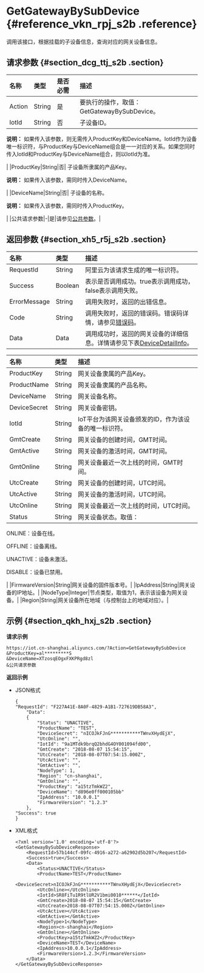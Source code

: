 # GetGatewayBySubDevice {#reference_vkn_rpj_s2b .reference}

调用该接口，根据挂载的子设备信息，查询对应的网关设备信息。

## 请求参数 {#section_dcg_ttj_s2b .section}

|名称|类型|是否必需|描述|
|:-|:-|:---|:-|
|Action|String|是|要执行的操作，取值：GetGatewayBySubDevice。|
|IotId|String|否| 子设备ID。

 **说明：** 如果传入该参数，则无需传入ProductKey和DeviceName。IotId作为设备唯一标识符，与ProductKey与DeviceName组合是一一对应的关系。如果您同时传入IotId和ProductKey与DeviceName组合，则以IotId为准。

 |
|ProductKey|String|否| 子设备所隶属的产品Key。

 **说明：** 如果传入该参数，需同时传入DeviceName。

 |
|DeviceName|String|否| 子设备的名称。

 **说明：** 如果传入该参数，需同时传入ProductKey。

 |
|公共请求参数|-|是|请参见[公共参数](intl.zh-CN/云端开发指南/云端API参考/公共参数.md#)。|

## 返回参数 {#section_xh5_r5j_s2b .section}

|名称|类型|描述|
|:-|:-|:-|
|RequestId|String|阿里云为该请求生成的唯一标识符。|
|Success|Boolean|表示是否调用成功。true表示调用成功，false表示调用失败。|
|ErrorMessage|String|调用失败时，返回的出错信息。|
|Code|String|调用失败时，返回的错误码。错误码详情，请参见[错误码](intl.zh-CN/云端开发指南/云端API参考/错误码.md#)。|
|Data|Data|调用成功时，返回的网关设备的详细信息。详情请参见下表[DeviceDetailInfo](#table_mxw_wvj_s2b)。|

|名称|类型|描述|
|:-|:-|:-|
|ProductKey|String|网关设备隶属的产品Key。|
|ProductName|String|网关设备隶属的产品名称。|
|DeviceName|String|网关设备名称。|
|DeviceSecret|String|网关设备密钥。|
|IotId|String|IoT平台为该网关设备颁发的ID，作为该设备的唯一标识符。|
|GmtCreate|String|网关设备的创建时间，GMT时间。|
|GmtActive|String|网关设备的激活时间，GMT时间。|
|GmtOnline|String|网关设备最近一次上线的时间，GMT时间。|
|UtcCreate|String|网关设备的创建时间，UTC时间。|
|UtcActive|String|网关设备的激活时间，UTC时间。|
|UtcOnline|String|网关设备最近一次上线的时间，UTC时间。|
|Status|String| 网关设备状态。取值：

 ONLINE：设备在线。

 OFFLINE：设备离线。

 UNACTIVE：设备未激活。

 DISABLE：设备已禁用。

 |
|FirmwareVersion|String|网关设备的固件版本号。|
|IpAddress|String|网关设备的IP地址。|
|NodeType|Integer|节点类型，取值为1，表示该设备为网关设备。|
|Region|String|网关设备所在地域（与控制台上的地域对应）。|

## 示例 {#section_qkh_hxj_s2b .section}

**请求示例**

```
https://iot.cn-shanghai.aliyuncs.com/?Action=GetGatewayBySubDevice
&ProductKey=al*********S
&DeviceName=XTzosqEOgxFXKPRgd8zl
&公共请求参数
```

**返回示例**

-   JSON格式

    ```
    {
    "RequestId": "F227A41E-8A0F-4829-A1B1-727619DB58A3",
        "Data": 
        {
            "Status": "UNACTIVE",
            "ProductName": "TEST",
            "DeviceSecret": "nICOJkFJnG***********TWnvXHydEjX",
            "UtcOnline": "",
            "IotId": "9a1MTdk9brqQ2bhdG4OY001094fd00",
            "GmtCreate": "2018-08-07 15:54:15",
            "UtcCreate": "2018-08-07T07:54:15.000Z",
            "UtcActive": "",
            "GmtActive": "",
            "NodeType": 1,
            "Region": "cn-shanghai",
            "GmtOnline": "",
            "ProductKey": "a15tzTmkWZ2",
            "DeviceName": "d896e0ff000105bb"
            "IpAddress": "10.0.0.1"
            "FirmwareVersion": "1.2.3"
        },
    "Success": true
    }
    ```

-   XML格式

    ```
    <?xml version='1.0' encoding='utf-8'?>
    <GetGatewayBySubDeviceResponse>
        <RequestId>57b144cf-09fc-4916-a272-a62902d5b207</RequestId>
        <Success>true</Success>
        <Data>
            <Status>UNACTIVE</Status>
            <ProductName>TEST</ProductName>
            <DeviceSecret>nICOJkFJnG***********TWnvXHydEjX</DeviceSecret>
            <UtcOnline></UtcOnline>
            <IotId>SR8FiTu1R9tlUR2V1bmi0010******</IotId>
            <GmtCreate>2018-08-07 15:54:15</GmtCreate>
            <UtcCreate>2018-08-07T07:54:15.000Z</GmtOnline>
            <UtcActive></UtcActive>
            <GmtActive></GmtActive>
            <NodeType>1</NodeType>
            <Region>cn-shanghai</Region>
            <GmtOnline></GmtOnline>
            <ProductKey>a15tzTmkWZ2</ProductKey>
            <DeviceName>TEST</DeviceName>
            <IpAddress>10.0.0.1</IpAddress>
            <FirmwareVersion>1.2.3</FirmwareVersion>
        </Data>
    </GetGatewayBySubDeviceResponse>
    ```


